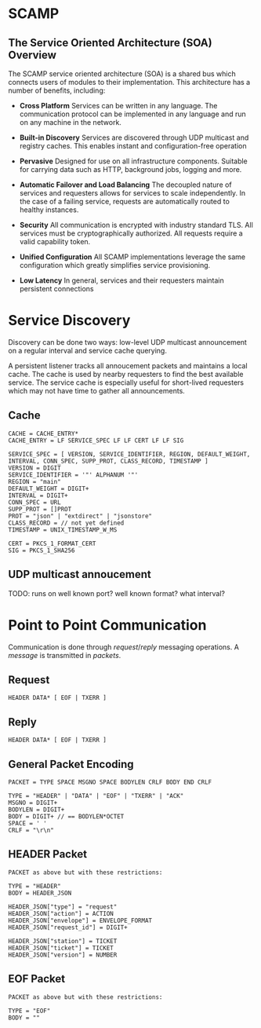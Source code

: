 SCAMP
=====

The Service Oriented Architecture (SOA) Overview
------------------------------------------------

The SCAMP service oriented architecture (SOA) is a shared bus which connects users of modules to their implementation. This architecture has a number of benefits, including:

 * **Cross Platform** Services can be written in any language. The communication protocol can be implemented in any language and run on any machine in the network.

 * **Built-in Discovery** Services are discovered through UDP multicast and registry caches. This enables instant and configuration-free operation

 * **Pervasive** Designed for use on all infrastructure components. Suitable for carrying data such as HTTP, background jobs, logging and more.

 * **Automatic Failover and Load Balancing** The decoupled nature of services and requesters allows for services to scale independently. In the case of a failing service, requests are automatically routed to healthy instances.

 * **Security** All communication is encrypted with industry standard TLS. All services must be cryptographically authorized. All requests require a valid capability token.

 * **Unified Configuration** All SCAMP implementations leverage the same configuration which greatly simplifies service provisioning.

 * **Low Latency** In general, services and their requesters maintain persistent connections

Service Discovery
=================

Discovery can be done two ways: low-level UDP multicast announcement on a regular interval and service cache querying.

A persistent listener tracks all annoucement packets and maintains a local cache. The cache is used by nearby requesters to find the best available service. The service cache is especially useful for short-lived requesters which may not have time to gather all announcements.

Cache
------

```
CACHE = CACHE_ENTRY*
CACHE_ENTRY = LF SERVICE_SPEC LF LF CERT LF LF SIG

SERVICE_SPEC = [ VERSION, SERVICE_IDENTIFIER, REGION, DEFAULT_WEIGHT, INTERVAL, CONN_SPEC, SUPP_PROT, CLASS_RECORD, TIMESTAMP ]
VERSION = DIGIT
SERVICE_IDENTIFIER = '"' ALPHANUM '"'
REGION = "main"
DEFAULT_WEIGHT = DIGIT+
INTERVAL = DIGIT+
CONN_SPEC = URL
SUPP_PROT = []PROT
PROT = "json" | "extdirect" | "jsonstore"
CLASS_RECORD = // not yet defined
TIMESTAMP = UNIX_TIMESTAMP_W_MS

CERT = PKCS_1_FORMAT_CERT
SIG = PKCS_1_SHA256
```

UDP multicast annoucement
-------------------------

TODO: runs on well known port? well known format? what interval?

Point to Point Communication
============================

Communication is done through *request*/*reply* messaging operations. A *message* is transmitted in *packets*.

Request
-------

```
HEADER DATA* [ EOF | TXERR ]
```

Reply
-----

```
HEADER DATA* [ EOF | TXERR ]
```

General Packet Encoding
-----------------------

```
PACKET = TYPE SPACE MSGNO SPACE BODYLEN CRLF BODY END CRLF

TYPE = "HEADER" | "DATA" | "EOF" | "TXERR" | "ACK"
MSGNO = DIGIT+
BODYLEN = DIGIT+
BODY = DIGIT+ // == BODYLEN*OCTET
SPACE = ' '
CRLF = "\r\n"
```

HEADER Packet
-------------

```
PACKET as above but with these restrictions:

TYPE = "HEADER"
BODY = HEADER_JSON

HEADER_JSON["type"] = "request"
HEADER_JSON["action"] = ACTION
HEADER_JSON["envelope"] = ENVELOPE_FORMAT
HEADER_JSON["request_id"] = DIGIT+

HEADER_JSON["station"] = TICKET
HEADER_JSON["ticket"] = TICKET
HEADER_JSON["version"] = NUMBER
```

EOF Packet
----------

```
PACKET as above but with these restrictions:

TYPE = "EOF"
BODY = ""
```
